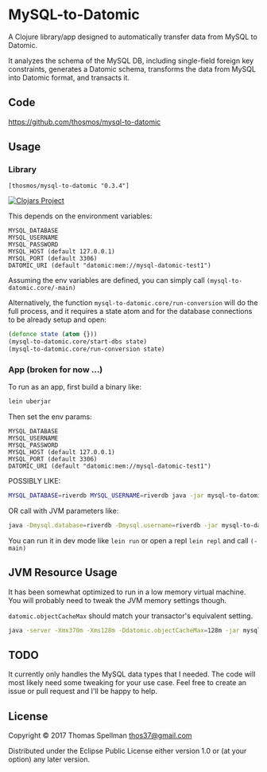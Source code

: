 # MySQL-to-Datomic

A Clojure library/app designed to automatically transfer data from MySQL to Datomic.

It analyzes the schema of the MySQL DB, including single-field foreign key constraints, 
generates a Datomic schema, transforms the data from MySQL into Datomic format, and transacts it.

## Code

https://github.com/thosmos/mysql-to-datomic

## Usage

### Library

`[thosmos/mysql-to-datomic "0.3.4"]`

[![Clojars Project](https://img.shields.io/clojars/v/thosmos/mysql-to-datomic.svg)](https://clojars.org/thosmos/mysql-to-datomic)


This depends on the environment variables:
 ```
 MYSQL_DATABASE
 MYSQL_USERNAME
 MYSQL_PASSWORD
 MYSQL_HOST (default 127.0.0.1)
 MYSQL_PORT (default 3306)
 DATOMIC_URI (default "datomic:mem://mysql-datomic-test1")
 ```

Assuming the env variables are defined, you can simply call `(mysql-to-datomic.core/-main)`

Alternatively, the function `mysql-to-datomic.core/run-conversion` will do the full process,
and it requires a state atom and for the database connections to be already setup and open:

```clojure
(defonce state (atom {}))
(mysql-to-datomic.core/start-dbs state)
(mysql-to-datomic.core/run-conversion state)
```


### App (broken for now ...)

To run as an app, first build a binary like:

```bash
lein uberjar
```

Then set the env params:
```
MYSQL_DATABASE
MYSQL_USERNAME
MYSQL_PASSWORD
MYSQL_HOST (default 127.0.0.1)
MYSQL_PORT (default 3306)
DATOMIC_URI (default "datomic:mem://mysql-datomic-test1")
```
POSSIBLY LIKE:
```bash
MYSQL_DATABASE=riverdb MYSQL_USERNAME=riverdb java -jar mysql-to-datomic.jar
```
OR call with JVM parameters like:
```bash
java -Dmysql.database=riverdb -Dmysql.username=riverdb -jar mysql-to-datomic.jar
```

You can run it in dev mode like `lein run` or open a repl `lein repl` and call `(-main)`

## JVM Resource Usage

It has been somewhat optimized to run in a low memory virtual machine.  You will probably need to 
tweak the JVM memory settings though.

`datomic.objectCacheMax` should match your transactor's equivalent setting.

```bash
java -server -Xmx370m -Xms128m -Ddatomic.objectCacheMax=128m -jar mysql-to-datomic.jar
```

## TODO

It currently only handles the MySQL data types that I needed.
The code will most likely need some tweaking for your use case.
Feel free to create an issue or pull request and I'll be happy to help.

## License

Copyright © 2017 Thomas Spellman <thos37@gmail.com>

Distributed under the Eclipse Public License either version 1.0 or (at
your option) any later version.
